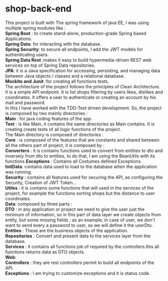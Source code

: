# shop-back-end
This project is built with The spring framework of java EE, I was using multiple spring modules like :  
**Spring Boot** : to create stand-alone, production-grade Spring based Applications.</br> 
**Spring Data**: for interacting with the database.  
**Spring Security**: to secure all endpoints, I add the JWT models for authenticating users.</br>
**Spring Data Rest** :makes it easy to build hypermedia-driven REST web services on top of Spring Data repositories.</br>
**JPA**: it is a Java specification for accessing, persisting, and managing data between Java objects / classes and a relational database.</br>
**Mockito and Junit** :for creating all functions tests.</br>
     The architecture of the project follows the principles of Clean Architecture. It is a simple API endpoint.
It is list shops filtering by users likes, dislikes and coordinates. It offers a user to authenticate or creating an account by his mail and password.</br>
In this I have worked with the TDD-Test driven development.
So, the project is composed by two mainly directories :</br>
**Main** : for java coding features of the app.</br>
**Test** : is like Main, it contains the same directories as Main contains. It is creating create tests of all logic functions of the project.</br>
The Main directory is composed of directories :</br>
**Core** : is composed of the features that are constants and shared between all the others part of project, it is composed by :</br>
**Converters** : it is contains functions used to convert from entities to dto and inversely from dto to entities,
to do that, I am using the BeanUtils with its functions
**Exceptions** : Contains all Costumes defined Exceptions.</br>
**InitData**: contains data used to load to the database when the application was running.</br>
**Security** : contains all features used for securing the API, as configuring the Security, Creation of JWT Token...</br>
**Utiles** : it is contains some functions that will used in the services of the project, for example the functions sorting shops but the distance to user coordinates.</br>
**Data**: composed by three parts :</br>
**DTO** : in any application or project we need to give the user just the minimum of information, so in this part of data layer we create objects from entity, but some missing fields ; as an example, in case of user, we don't want to send every a password to user, so we will define it the userDto.</br>
**Entities** : These are the business objects of the application.</br>
**Repositories** : Convert and present data to the services layer from the database.</br>
**Services** : it contains all functions job of required by the controllers.this all functions returns data as DTO objects.</br>
**Web**:  </br>
**Controllers** : they are rest controllers permit to build all endpoints of the API.</br>
**Exceptions** : I am trying to customize exceptions and it is status code.



